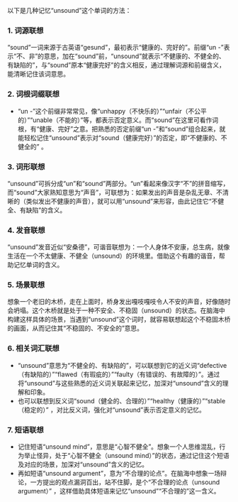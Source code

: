 以下是几种记忆“unsound”这个单词的方法：

### 1. 词源联想
“sound”一词来源于古英语“gesund”，最初表示“健康的、完好的”。前缀“un -”表示“不、非”的意思，加在“sound”前，“unsound”就表示“不健康的、不健全的、有缺陷的”，与“sound”原本“健康完好”的含义相反，通过理解词源和前缀含义，能清晰记住该词意思。 

### 2. 词根词缀联想
 - “un -”这个前缀非常常见，像“unhappy（不快乐的）”“unfair（不公平的）”“unable（不能的）”等，都表示否定意义。而“sound”在这里可看作词根，有“健康、完好”之意。把熟悉的否定前缀“un -”和“sound”组合起来，就能轻松记住“unsound”表示对“sound（健康完好）”的否定，即“不健康的、不健全的” 。

### 3. 词形联想
“unsound”可拆分成“un”和“sound”两部分。“un”看起来像汉字“不”的拼音缩写，而“sound”大家熟知意思为“声音”，可联想为：如果发出的声音是杂乱无章、不清晰的（类似发出不健康的声音），就可以用“unsound”来形容，由此记住它“不健全、有缺陷”的含义。

### 4. 发音联想
“unsound”发音近似“安桑德”，可谐音联想为：一个人身体不安康，总生病，就像生活在一个不太健康、不健全（unsound）的环境里。借助这个有趣的谐音，帮助记忆单词的含义。

### 5. 场景联想
想象一个老旧的木桥，走在上面时，桥身发出嘎吱嘎吱令人不安的声音，好像随时会坍塌。这个木桥就是处于一种不安全、不稳固（unsound）的状态。在脑海中构建这样具体的场景，当遇到“unsound”这个词时，就容易联想起这个不稳固木桥的画面，从而记住其“不稳固的、不安全的”意思。 

### 6. 相关词汇联想
 - “unsound”意思为“不健全的、有缺陷的”，可以联想到它的近义词“defective（有缺陷的）”“flawed（有瑕疵的）”“faulty（有错误的、有故障的）”。通过将“unsound”与这些熟悉的近义词关联起来记忆，加深对“unsound”含义的理解和印象。
 - 也可以联想到反义词“sound（健全的、合理的）”“healthy（健康的）”“stable（稳定的）” ，对比反义词，强化对“unsound”表示否定意义的记忆。

### 7. 短语联想
 - 记住短语“unsound mind”，意思是“心智不健全”。想象一个人思维混乱，行为举止怪异，处于“心智不健全（unsound mind）”的状态，通过记住这个短语及对应的场景，加深对“unsound”含义的记忆。
 - 再如短语“unsound argument”，意为“不合理的论点”。在脑海中想象一场辩论，一方提出的观点漏洞百出，站不住脚，是个“不合理的论点（unsound argument）” ，这样借助具体短语来记忆“unsound”“不合理的”这一含义。 